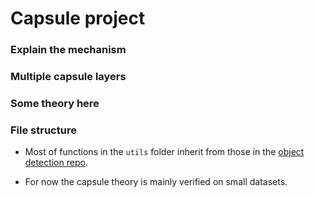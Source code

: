 # Capsule project

### Explain the mechanism

### Multiple capsule layers

### Some theory here

### File structure

- Most of functions in the `utils` folder inherit from those in the [object detection repo](https://github.com/hli2020/object_detection/tree/master/utils).

- For now the capsule theory is mainly verified on small datasets.
